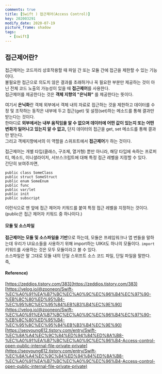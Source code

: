 ```yaml
---
comments: true
title: [Swift ) 접근제어(Access Control)]
key: 202003291
modify_date: 2020-07-19
picture_frame: shadow
tags:
  - [swift]
---
```

 
## 접근제어란?
 
접근제어는 코드끼리 상호작용할 때 파일 간 또는 모듈 간에 접근을 제한할 수 있는 기능이다.   
불필요한 접근으로 의도치 않은 결과를 초래하거나 꼭 필요한 부분만 제공하는 것이 아닌 전체 코드 노출의 가능성이 있을 때 **접근제어**를 사용한다.   
접근제어를 제공한다는 것은 **객체 지향의 "은닉화"** 를 제공한다는 뜻이다.   
 
여기서 **은닉화**란 객체 외부에서 객체 내의 자료로 접근하는 것을 제한하고 데이터를 수정 및 조작하는 동작은 내부에 두고 접근(get) 및 설정(set)하는 메소드를 통해 결과만 받는다는 것이다.   
한마디로 **외부에서는 내부 움직임을 알 수 없으며 데이터에 어떤 값이 있는지 또는 어떤 변화가 일어나고 있는지 알 수 없고,** 단지 데이터의 접근을 get, set 메소드를 통해 결과만 받는다.   
그리고 객체지향에서의 이 역할을 스위프트에서 **접근제어**가 하는 것이다.   
    
    
접근제어는 개별 타입(클래스, 구조체, 열거형) 뿐만 아니라, 해당 타입에 속하는 프로퍼티, 메소드, 이니셜라이저, 서브스크립트에 대해 특정 접근 레벨을 지정할 수 있다.   
간단히 보여주자면,
```
public class SomeClass
public struct SomeStruct
public enum SomeEnum
public func
public var/let
public init
public subscript
```
이런식으로 맨 앞에 접근 제어자 키워드를 붙여 특정 접근 레벨을 지정하는 것이다.(public은 접근 제어자 키워드 중 하나이다.)

#### 모듈 및 소스파일
 
**접근제어는 모듈 및 소스파일을 기반**으로 하는데, 모듈은 프레임워크나 앱 번들을 말하는데 우리가 UI요소들을 사용하기 위해 import하는 UIKit도 하나의 모듈이다. `import` 키워드를 사용하는 것은 모두 모듈이라고 볼 수 있다.   
소스파일은 말 그대로 모듈 내의 단일 스위프트 소스 코드 파일, 단일 파일을 말한다.   
즉,

 
#### Reference)
 
[https://zeddios.tistory.com/383](https://zeddios.tistory.com/383)   
[https://velog.io/@zooneon/Swift-%EC%A0%91%EA%B7%BC%EC%A0%9C%EC%96%B4%EC%97%90-%EB%8C%80%ED%95%B4-%EC%95%8C%EC%95%84%EB%B3%B4%EC%9E%90](https://velog.io/@zooneon/Swift-%EC%A0%91%EA%B7%BC%EC%A0%9C%EC%96%B4%EC%97%90-%EB%8C%80%ED%95%B4-%EC%95%8C%EC%95%84%EB%B3%B4%EC%9E%90)   
[https://seoyoung612.tistory.com/entry/Swift-%EC%8A%A4%EC%9C%84%ED%94%84%ED%8A%B8-%EC%A0%91%EA%B7%BC%EC%A0%9C%EC%96%B4-Access-control-open-public-internal-file-private-private](https://seoyoung612.tistory.com/entry/Swift-%EC%8A%A4%EC%9C%84%ED%94%84%ED%8A%B8-%EC%A0%91%EA%B7%BC%EC%A0%9C%EC%96%B4-Access-control-open-public-internal-file-private-private)
